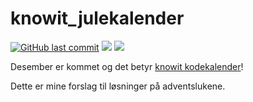 # knowit_julekalender
[![GitHub last commit](https://img.shields.io/github/last-commit/kevinmidboe/knowit_julekalender-2018.svg)]()
![](https://dl.dropboxusercontent.com/s/h17clpxje3xpbby/progress.svg)
![](https://dl.dropboxusercontent.com/s/wnkb11mkls8xkfo/completed.svg)

Desember er kommet og det betyr [knowit kodekalender](https://julekalender.knowit.no)! 

Dette er mine forslag til løsninger på adventslukene. 
